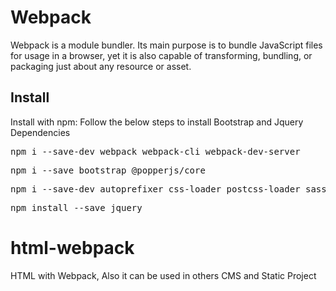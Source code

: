 <h1>Webpack</h1>
<p>Webpack is a module bundler. Its main purpose is to bundle JavaScript files for usage in a browser, yet it is also capable of transforming, bundling, or packaging just about any resource or asset.</p>

<h2>Install</h2>
<p dir="auto">Install with npm: Follow the below steps to install Bootstrap and Jquery Dependencies</p>


<div class="highlight highlight-source-shell notranslate position-relative overflow-auto" dir="auto">
  <pre>npm i --save-dev webpack webpack-cli webpack-dev-server</pre>
</div>

<div class="highlight highlight-source-shell notranslate position-relative overflow-auto" dir="auto">
  <pre>npm i --save bootstrap @popperjs/core</pre>
</div>

<div class="highlight highlight-source-shell notranslate position-relative overflow-auto" dir="auto">
  <pre>npm i --save-dev autoprefixer css-loader postcss-loader sass sass-loader style-loader</pre>
</div>

<div class="highlight highlight-source-shell notranslate position-relative overflow-auto" dir="auto">
  <pre>npm install --save jquery</pre>
</div>


# html-webpack
HTML with Webpack, Also it can be used in others CMS and Static Project
